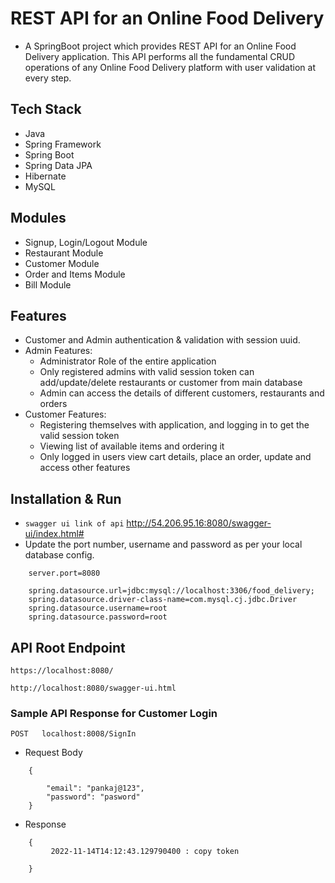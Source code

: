 # REST API for an Online Food Delivery

* A SpringBoot project which provides REST API for an Online Food Delivery application. This API performs all the fundamental CRUD operations of any Online Food Delivery platform with user validation at every step.

## Tech Stack

* Java
* Spring Framework
* Spring Boot
* Spring Data JPA
* Hibernate
* MySQL

## Modules

* Signup, Login/Logout Module
* Restaurant Module
* Customer Module
* Order and Items Module
* Bill Module

## Features

* Customer and Admin authentication & validation with session uuid.
* Admin Features:
    * Administrator Role of the entire application
    * Only registered admins with valid session token can add/update/delete restaurants or customer from main database
    * Admin can access the details of different customers, restaurants and orders
* Customer Features:
    * Registering themselves with application, and logging in to get the valid session token
    * Viewing list of available items and ordering it
    * Only logged in users view cart details, place an order, update and access other features
    
## Installation & Run

* `swagger ui link of api` http://54.206.95.16:8080/swagger-ui/index.html#
* Update the port number, username and password as per your local database config.

```
    server.port=8080

    spring.datasource.url=jdbc:mysql://localhost:3306/food_delivery;
    spring.datasource.driver-class-name=com.mysql.cj.jdbc.Driver
    spring.datasource.username=root
    spring.datasource.password=root

```

## API Root Endpoint

`https://localhost:8080/`

`http://localhost:8080/swagger-ui.html`

### Sample API Response for Customer Login

`POST   localhost:8008/SignIn`

* Request Body

```
    {
        
        "email": "pankaj@123",
        "password": "pasword"
    }
```

* Response

```
    {
         2022-11-14T14:12:43.129790400 : copy token 

    }
```
